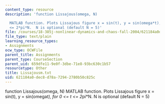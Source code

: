 ```yaml
---
content_type: resource
description: 'function Lissajous(omega, N)

  MATLAB function. Plots Lissajous figure x = sin(t), y = sin(omega*t), for 0 <= t
  <= 2*pi*N.  N is optional (default N = 5)'
file: /courses/18-385j-nonlinear-dynamics-and-chaos-fall-2004/621184a0dec8d78a72942780b50c825c_Lissajousm.txt
file_type: text/plain
learning_resource_types:
- Assignments
ocw_type: OCWFile
parent_title: Assignments
parent_type: CourseSection
parent_uid: 659dfe11-9e0f-3dbe-71e8-93bc630c1b57
resourcetype: Other
title: Lissajousm.txt
uid: 621184a0-dec8-d78a-7294-2780b50c825c
---
```

function Lissajous(omega, N)
MATLAB function. Plots Lissajous figure x = sin(t), y = sin(omega*t), for 0 <= t <= 2*pi*N.  N is optional (default N = 5)

